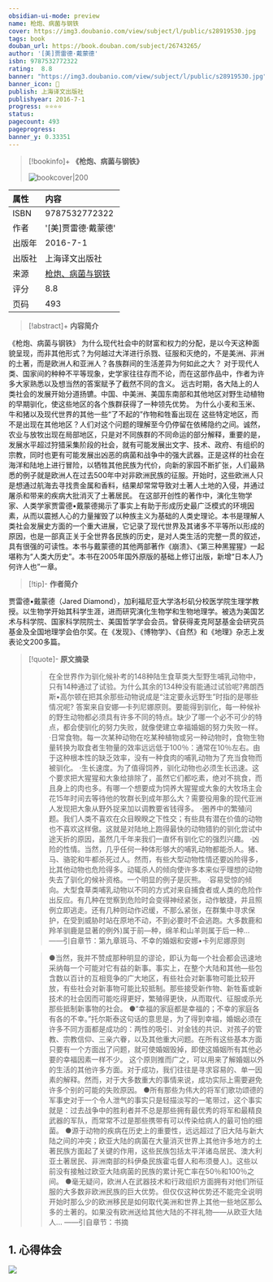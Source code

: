 ```yaml
---
obsidian-ui-mode: preview
name: 枪炮、病菌与钢铁
cover: https://img3.doubanio.com/view/subject/l/public/s28919530.jpg
tags: book
douban_url: https://book.douban.com/subject/26743265/
author: '[美]贾雷德·戴蒙德'
isbn: 9787532772322
rating:  8.8 
banner: "https://img3.doubanio.com/view/subject/l/public/s28919530.jpg"
banner_icon: 📖
publish: 上海译文出版社
publishyear: 2016-7-1
progress: ⭐⭐⭐⭐
status: 
pagecount: 493
pageprogress: 
banner_y: 0.33351
---
```


> [!bookinfo]+ **《枪炮、病菌与钢铁》**
>
> ![bookcover|200](https://img3.doubanio.com/view/subject/l/public/s28919530.jpg)
>
| 属性   | 内容                                       |
|:------ |:------------------------------------------ |
| ISBN   | 9787532772322                             |
| 作者   | '[美]贾雷德·戴蒙德'                           |
| 出版年 | 2016-7-1                      | 
| 出版社 | 上海译文出版社                          |
| 来源   | [枪炮、病菌与钢铁](https://book.douban.com/subject/26743265/) |
| 评分   |  8.8                            |
| 页码   | 493                        |

> [!abstract]+ **内容简介**
> 
《枪炮、病菌与钢铁》
为什么现代社会中的财富和权力的分配，是以今天这种面貌呈现，而非其他形式？为何越过大洋进行杀戮、征服和灭绝的，不是美洲、非洲的土著，而是欧洲人和亚洲人？各族群间的生活差异为何如此之大？ 对于现代人类、国家间的种种不平等现象，史学家往往存而不论，而在这部作品中，作者为许多大家熟悉以及想当然的答案赋予了截然不同的含义。
远古时期，各大陆上的人类社会的发展开始分道扬镳。中国、中美洲、美国东南部和其他地区对野生动植物的早期驯化，使这些地区的各个族群获得了一种领先优势。 为什么小麦和玉米、牛和猪以及现代世界的其他一些“了不起的”作物和牲畜出现在 这些特定地区，而不是出现在其他地区？人们对这个问题的理解至今仍停留在依稀隐约之间。诚然，农业与放牧出现在局部地区，只是对不同族群的不同命运的部分解释，重要的是，发展水平超过狩猎采集阶段的社会，就有可能发展出文字、技术、政府、有组织的宗教，同时也更有可能发展出凶恶的病菌和战争中的强大武器。正是这样的社会在海洋和陆地上进行冒险，以牺牲其他民族为代价，向新的家园不断扩张，人们最熟悉的例子就是欧洲人在过去500年中对非欧洲民族的征服。开始时，这些欧洲人只是想通过航海去寻找贵金属和香料，结果却常常导致对土著人土地的入侵，并通过屠杀和带来的疾病大批消灭了土著居民。
在这部开创性的著作中，演化生物学家、人类学家贾雷德•戴蒙德揭示了事实上有助于形成历史最广泛模式的环境因素，从而以震撼人心的力量摧毁了以种族主义为基础的人类史理论。本书是理解人类社会发展史方面的一个重大进展，它记录了现代世界及其诸多不平等所以形成的原因，也是一部真正关于全世界各民族的历史，是对人类生活的完整一贯的叙述，具有很强的可读性。本书与戴蒙德的其他两部著作《崩溃》、《第三种黑猩猩》一起堪称为“人类大历史”。本书在2005年国外原版的基础上修订出版，新增“日本人乃何许人也”一章。

> [!tip]- **作者简介**
>
 贾雷德•戴蒙德（Jared Diamond），加利福尼亚大学洛杉矶分校医学院生理学教授。以生物学开始其科学生涯，进而研究演化生物学和生物地理学。被选为美国艺术与科学院、国家科学院院士、美国哲学学会会员。曾获得麦克阿瑟基金会研究员基金及全国地理学会伯尔奖。在《发现》、《博物学》、《自然》和《地理》杂志上发表论文200多篇。


> [!quote]- **原文摘录**
>
>>在全世界作为驯化候补考的148种陆生食草类大型野生哺乳动物中，只有14种通过了试验。为什么其余的134种没有能通过试验呢?弗朗西斯•高尔顿在把其余那些动物说成是“注定要永远野生”时指的是哪些情况呢?
答案来自安娜—卡列尼娜原则。要能得到驯化，每一种候补的野生动物都必须具有许多不同的特点。缺少了哪一个必不可少的特点，都会使驯化的努力失败，就像使建立幸福婚姻的努力失败一样。
·日常食物。每一次某种动物在吃某种植物或另一种动物时，食物生物量转换为取食者生物量的效率远远低于100％：通常在10％左右。由于这种根本性的缺乏效率，没有一种食肉的哺乳动物为了充当食物而被驯化。
·生长速度。为了值得饲养，驯化动物也必须生长迅速。这个要求把大猩猩和大象给排除了，虽然它们都吃素，绝对不挑食，而且身上的肉也多。有哪一个想要成为饲养大猩猩或大象的大牧场主会花15年时间去等待他的牧群长到成年那么大？需要役用象的现代亚洲人发现把大象从野外捉来加以调教要省钱得多。
·圈养中的繁殖问题。我们人类不喜欢在众目睽睽之下性交；有些具有潜在价值的动物也不喜欢这样傲。这就是对陆地上跑得最快的动物猎豹的驯化尝试中途天折的原因，虽然几千年来我们一直怀有驯化它的强烈兴趣。
·凶险的性情。当然，几乎任何一种体形够大的哺乳动物都能杀人。猪、马、骆驼和牛都杀死过人。然而，有些大型动物性情还要凶险得多，比其他动物也危险得多。动辄杀人的倾向使许多本来似乎理想的动物失去了驯化的候补资格。一个明显的例子是灰熊。
·容易受惊的倾向。大型食草类哺乳动物以不同的方式对来自捕食者或人类的危险作出反应。有几种在觉察到危险时会变得神经紧张，动作敏捷，并且照例立即逃走。还有几种则动作迟缓，不那么紧张，在群集中寻求保护，在受到威胁时站在原地不动，不到必要时不会逃跑。大多数鹿和羚羊驯鹿是显著的例外)属于前—种，绵羊和山羊则属于后一种...
——引自章节：第九章斑马、不幸的婚姻和安娜•卡列尼娜原则
 >
>> ●当然，我并不赞成那种明显的谬论，即认为每一个社会都会迅速地采纳每一个可能对它有益的新事。事实上，在整个大陆和其他—些包含数以百计的互相竞争的广大地区，有些社会对新事物可能比较开放，有些社会对新事物可能比较抵制。那些接受新作物、新牲畜或新技术的社会因而可能吃得更好，繁殖得更快，从而取代、征服或杀光那些抵制新事物的社会。
●“幸福的家庭都是幸福的；不幸的家庭各有各的不幸。”托尔斯泰这句话的意思是，为了得到幸福，婚姻必须在许多不同方面都是成功的：两性的吸引、对金钱的共识、对孩子的管教、宗教信仰、三亲六眷，以及其他重大问题。在所有这些基本方面只要有一个方面出了问题，就可使婚姻毁掉，即使这婚姻所有其他必要的幸福因素一样不少。
这个原则推而广之，可以用来了解婚姻以外的生活的其他许多方面。对于成功，我们往往是寻求容易的、单一因素的解释。然而，对于大多数重大的事情来说，成功实际上需要避免许多个别的可能的失败原因。
●所有那些为伟大的将军们歌功颂德的军事史对于一个令人泄气的事实只是轻描淡写的一笔带过，这个事实就是：过去战争中的胜利者并不总是那些拥有最优秀的将军和最精良武器的军队，而常常不过是那些携带有可以传染给病人的最可怕的细菌。
●源于动物的疾病在历史上的重要性，远远超过了旧大陆与新大陆之间的冲突；欧亚大陆的病菌在大量消灭世界上其他许多地方的土著民族方面起了关键的作用，这些民族包括太平洋诸岛居民、澳大利亚土著居民、非洲南部的科伊桑民族霍屯督人和布须曼人)。这些以前没有接触过欧亚大陆病菌的民族的累计死亡率在50％和100％之间。
●毫无疑问，欧洲人在武器技术和行政组织方面拥有对他们所征服的大多数非欧洲民族的巨大优势。但仅仅这种优势还不能完全说明开始时那么少的欧洲移民是如何取代美洲和世界上其他一些地区那么多的土著的。如果没有欧洲送给其他大陆的不祥礼物——从欧亚大陆人...
——引自章节：书摘

## 1. 心得体会

![](Knowledge/Book-Note/%E5%B7%B2%E7%BB%8F%E6%95%B4%E7%90%86%E7%9A%84/history/%E6%9E%AA%E7%82%AE%E3%80%81%E7%97%85%E8%8F%8C%E4%B8%8E%E9%92%A2%E9%93%81%20Guns-Germs-and-Steel)